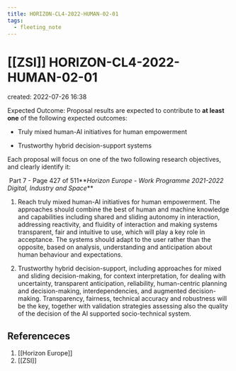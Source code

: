 ```yaml
---
title: HORIZON-CL4-2022-HUMAN-02-01
tags:
  - fleeting_note
---
```


# [[ZSI]] HORIZON-CL4-2022-HUMAN-02-01
created: 2022-07-26 16:38

Expected Outcome: Proposal results are expected to contribute to **at least one** of the following expected outcomes:

- Truly mixed human-AI initiatives for human empowerment

- Trustworthy hybrid decision-support systems

Each proposal will focus on one of the two following research objectives, and clearly identify it:

 Part 7 - Page 427 of 511**_Horizon Europe - Work Programme 2021-2022 Digital, Industry and Space_**

1. Reach truly mixed human-AI initiatives for human empowerment. The approaches should combine the best of human and machine knowledge and capabilities including shared and sliding autonomy in interaction, addressing reactivity, and fluidity of interaction and making systems transparent, fair and intuitive to use, which will play a key role in acceptance. The systems should adapt to the user rather than the opposite, based on analysis, understanding and anticipation about human behaviour and expectations.

2. Trustworthy hybrid decision-support, including approaches for mixed and sliding decision-making, for context interpretation, for dealing with uncertainty, transparent anticipation, reliability, human-centric planning and decision-making, interdependencies, and augmented decision-making. Transparency, fairness, technical accuracy and robustness will be the key, together with validation strategies assessing also the quality of the decision of the AI supported socio-technical system.
## Referenceces
1. [[Horizon Europe]]
2. [[ZSI]]